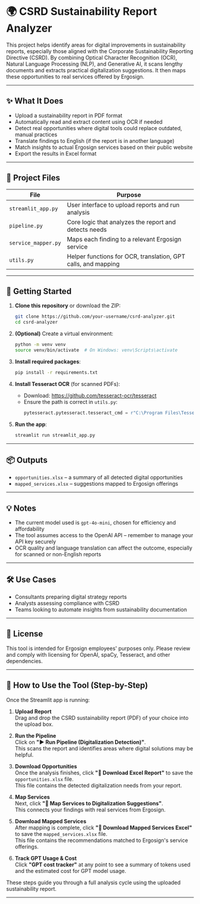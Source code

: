 
# 🌍 CSRD Sustainability Report Analyzer

This project helps identify areas for digital improvements in sustainability reports, especially those aligned with the Corporate Sustainability Reporting Directive (CSRD). By combining Optical Character Recognition (OCR), Natural Language Processing (NLP), and Generative AI, it scans lengthy documents and extracts practical digitalization suggestions. It then maps these opportunities to real services offered by Ergosign.

---

## ✨ What It Does

- Upload a sustainability report in PDF format
- Automatically read and extract content using OCR if needed
- Detect real opportunities where digital tools could replace outdated, manual practices
- Translate findings to English (if the report is in another language)
- Match insights to actual Ergosign services based on their public website
- Export the results in Excel format

---

## 🧩 Project Files

| File | Purpose |
|------|---------|
| `streamlit_app.py` | User interface to upload reports and run analysis |
| `pipeline.py` | Core logic that analyzes the report and detects needs |
| `service_mapper.py` | Maps each finding to a relevant Ergosign service |
| `utils.py` | Helper functions for OCR, translation, GPT calls, and mapping |

---

## 🚀 Getting Started

1. **Clone this repository** or download the ZIP:
   ```bash
   git clone https://github.com/your-username/csrd-analyzer.git
   cd csrd-analyzer
   ```

2. **(Optional)** Create a virtual environment:
   ```bash
   python -m venv venv
   source venv/bin/activate  # On Windows: venv\Scripts\activate
   ```

3. **Install required packages**:
   ```bash
   pip install -r requirements.txt
   ```

4. **Install Tesseract OCR** (for scanned PDFs):
   - Download: https://github.com/tesseract-ocr/tesseract
   - Ensure the path is correct in `utils.py`:
     ```python
     pytesseract.pytesseract.tesseract_cmd = r"C:\Program Files\Tesseract-OCR\tesseract.exe"
     ```

5. **Run the app**:
   ```bash
   streamlit run streamlit_app.py
   ```

---

## 📦 Outputs

- `opportunities.xlsx` – a summary of all detected digital opportunities
- `mapped_services.xlsx` – suggestions mapped to Ergosign offerings

---

## 💡 Notes

- The current model used is `gpt-4o-mini`, chosen for efficiency and affordability
- The tool assumes access to the OpenAI API – remember to manage your API key securely
- OCR quality and language translation can affect the outcome, especially for scanned or non-English reports

---

## 🛠 Use Cases

- Consultants preparing digital strategy reports
- Analysts assessing compliance with CSRD
- Teams looking to automate insights from sustainability documentation

---

## 📜 License

This tool is intended for Ergosign employees' purposes only. Please review and comply with licensing for OpenAI, spaCy, Tesseract, and other dependencies.

---

## 🧭 How to Use the Tool (Step-by-Step)

Once the Streamlit app is running:

1. **Upload Report**  
   Drag and drop the CSRD sustainability report (PDF) of your choice into the upload box.

2. **Run the Pipeline**  
   Click on **"▶️ Run Pipeline (Digitalization Detection)"**.  
   This scans the report and identifies areas where digital solutions may be helpful.

3. **Download Opportunities**  
   Once the analysis finishes, click **"📅 Download Excel Report"** to save the `opportunities.xlsx` file.  
   This file contains the detected digitalization needs from your report.

4. **Map Services**  
   Next, click **"💼 Map Services to Digitalization Suggestions"**.  
   This connects your findings with real services from Ergosign.

5. **Download Mapped Services**  
   After mapping is complete, click **"📅 Download Mapped Services Excel"** to save the `mapped_services.xlsx` file.  
   This file contains the recommendations matched to Ergosign's service offerings.

6. **Track GPT Usage & Cost**  
   Click **"GPT cost tracker"** at any point to see a summary of tokens used and the estimated cost for GPT model usage.

These steps guide you through a full analysis cycle using the uploaded sustainability report.

---
